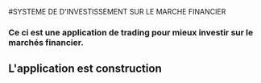 #SYSTEME DE D'INVESTISSEMENT SUR LE MARCHE FINANCIER

### Ce ci est une application de trading pour mieux investir sur le marchés financier.
## L'application est construction
